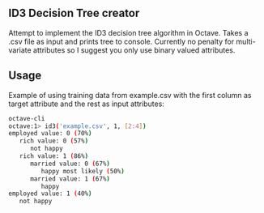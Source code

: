 ID3 Decision Tree creator
--------

Attempt to implement the ID3 decision tree algorithm in Octave. Takes a .csv file as input and prints tree to console.
Currently no penalty for multi-variate attributes so I suggest you only use binary valued attributes.

## Usage
Example of using training data from example.csv with the first column as target attribute and the rest as input attributes:
``` bash
octave-cli
octave:1> id3('example.csv', 1, [2:4])
employed value: 0 (70%)
   rich value: 0 (57%)
      not happy
   rich value: 1 (86%)
      married value: 0 (67%)
         happy most likely (50%)
      married value: 1 (67%)
         happy
employed value: 1 (40%)
   not happy
```



